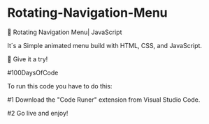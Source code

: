 # Rotating-Navigation-Menu

💎 Rotating Navigation Menu| JavaScript

It´s a Simple animated menu build with HTML, CSS, and JavaScript.

👊 Give it a try!

#100DaysOfCode

To run this code you have to do this:

#1 Download the "Code Runer" extension from Visual Studio Code.

#2 Go live and enjoy!